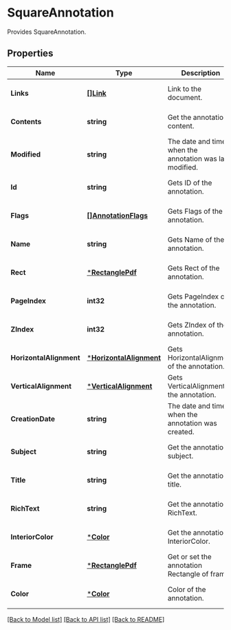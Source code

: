 # SquareAnnotation
Provides SquareAnnotation.

## Properties
Name | Type | Description | Notes
------------ | ------------- | ------------- | -------------
**Links** | [**[]Link**](Link.md) | Link to the document. | [optional] [default to null]
**Contents** | **string** | Get the annotation content. | [optional] [default to null]
**Modified** | **string** | The date and time when the annotation was last modified. | [optional] [default to null]
**Id** | **string** | Gets ID of the annotation. | [optional] [default to null]
**Flags** | [**[]AnnotationFlags**](AnnotationFlags.md) | Gets Flags of the annotation. | [optional] [default to null]
**Name** | **string** | Gets Name of the annotation. | [optional] [default to null]
**Rect** | [***RectanglePdf**](RectanglePdf.md) | Gets Rect of the annotation. | [optional] [default to null]
**PageIndex** | **int32** | Gets PageIndex of the annotation. | [optional] [default to null]
**ZIndex** | **int32** | Gets ZIndex of the annotation. | [optional] [default to null]
**HorizontalAlignment** | [***HorizontalAlignment**](HorizontalAlignment.md) | Gets HorizontalAlignment of the annotation. | [optional] [default to null]
**VerticalAlignment** | [***VerticalAlignment**](VerticalAlignment.md) | Gets VerticalAlignment of the annotation. | [optional] [default to null]
**CreationDate** | **string** | The date and time when the annotation was created. | [optional] [default to null]
**Subject** | **string** | Get the annotation subject. | [optional] [default to null]
**Title** | **string** | Get the annotation title. | [optional] [default to null]
**RichText** | **string** | Get the annotation RichText. | [optional] [default to null]
**InteriorColor** | [***Color**](Color.md) | Get the annotation InteriorColor. | [optional] [default to null]
**Frame** | [***RectanglePdf**](RectanglePdf.md) | Get or set the annotation Rectangle of frame. | [optional] [default to null]
**Color** | [***Color**](Color.md) | Color of the annotation. | [optional] [default to null]

[[Back to Model list]](../README.md#documentation-for-models) [[Back to API list]](../README.md#documentation-for-api-endpoints) [[Back to README]](../README.md)


